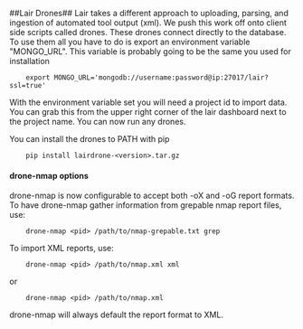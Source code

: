 ##Lair Drones##
Lair takes a different approach to uploading, parsing, and ingestion of automated tool output (xml). We push this work off onto client side scripts called drones. These drones connect directly to the database. To use them all you have to do is export an environment variable "MONGO_URL". This variable is probably going to be the same you used for installation


        export MONGO_URL='mongodb://username:password@ip:27017/lair?ssl=true'

With the environment variable set you will need a project id to import data. You can grab this from the upper right corner of the lair dashboard next to the project name. You can now run any drones.


You can install the drones to PATH with pip

        pip install lairdrone-<version>.tar.gz


#### drone-nmap options

drone-nmap is now configurable to accept both -oX and -oG report formats. To have drone-nmap gather information from grepable nmap report files, use:

        drone-nmap <pid> /path/to/nmap-grepable.txt grep

To import XML reports, use:

        drone-nmap <pid> /path/to/nmap.xml xml

or

        drone-nmap <pid> /path/to/nmap.xml

drone-nmap will always default the report format to XML.
